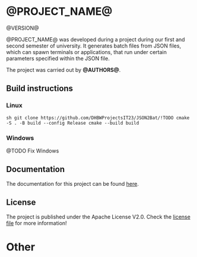
# @PROJECT_NAME@

@VERSION@

@PROJECT_NAME@ was developed during a project during our first and second
semester of university.
It generates batch files from JSON files, which can spawn terminals or 
applications, that run under certain parameters specified within the 
JSON file.

The project was carried out by **@AUTHORS@**.

## Build instructions

### Linux

`sh
git clone https://github.com/DHBWProjectsIT23/JSON2Bat/!TODO
cmake -S . -B build --config Release
cmake --build build
`

### Windows

@TODO Fix Windows

## Documentation

The documentation for this project can be found 
[here](@PROJECT_HOMEPAGE_URL@).

## License

The project is published under the Apache License V2.0.
Check the [license file](LICENSE) for more information!


# Other

